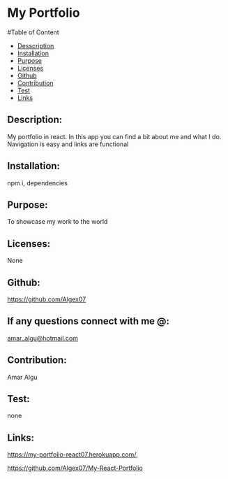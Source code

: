 # My Portfolio
  

  #Table of Content
  * [Desscription](#description)
  * [Installation](#installation)
  * [Purpose](#purpose)
  * [Licenses](#licenses)
  * [Github](#github)
  * [Contribution](#contribution)
  * [Test](#test)
  * [Links](#links)

  ## Description:
  My portfolio in react.
  In this app you can find a bit about me and what I do. Navigation is easy and links are functional
   
  ## Installation:
  npm i, dependencies

  ## Purpose:
  To showcase my work to the world

  ## Licenses:
  None

  ## Github:
  https://github.com/Algex07

  ## If any questions connect with me @:
  amar_algu@hotmail.com

  ## Contribution:
  Amar Algu

  ## Test:
  none

  ## Links:

  https://my-portfolio-react07.herokuapp.com/,

  https://github.com/Algex07/My-React-Portfolio
 



